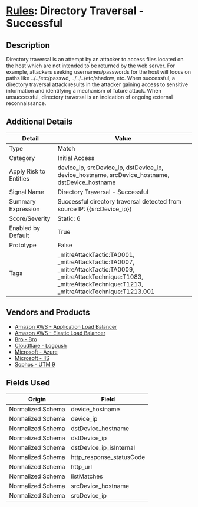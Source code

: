 # [Rules](README.md): Directory Traversal - Successful

## Description
Directory traversal is an attempt by an attacker to access files located on the host which are not intended to be returned by the web server. For example, attackers seeking usernames/passwords for the host will focus on paths like ../../etc/passwd, ../../../etc/shadow, etc. When successful, a directory traversal attack results in the attacker gaining access to sensitive information and identifying a mechanism of future attack. When unsuccessful, directory traversal is an indication of ongoing external reconnaissance.

## Additional Details
|Detail|Value|
|----|----|
|Type|Match|
|Category|Initial Access|
|Apply Risk to Entities|device_ip, srcDevice_ip, dstDevice_ip, device_hostname, srcDevice_hostname, dstDevice_hostname|
|Signal Name|Directory Traversal - Successful|
|Summary Expression|Successful directory traversal detected from source IP: {{srcDevice_ip}}|
|Score/Severity|Static: 6|
|Enabled by Default|True|
|Prototype|False|
|Tags|_mitreAttackTactic:TA0001, _mitreAttackTactic:TA0007, _mitreAttackTactic:TA0009, _mitreAttackTechnique:T1083, _mitreAttackTechnique:T1213, _mitreAttackTechnique:T1213.001|
## Vendors and Products
- [Amazon AWS - Application Load Balancer](../products/5bb9e0b3-8d57-4b10-8952-0b6ffe91b599.md)
- [Amazon AWS - Elastic Load Balancer](../products/59a3cd41-b6d2-4ab7-a0ff-6d5abd14ac43.md)
- [Bro - Bro](../products/37C866BF-72E1-470A-9072-EDB908F56951.md)
- [Cloudflare - Logpush](../products/c2503fcc-ef30-4e40-bb32-0bf47151b140.md)
- [Microsoft - Azure](../products/a1225af5-e778-4068-a9a2-47da93d1ff24.md)
- [Microsoft - IIS](../products/fca8785d-4823-4442-86b2-8acbaa176da4.md)
- [Sophos - UTM 9](../products/0fb003bc-8383-442f-8f3d-afcfbaefe617.md)


## Fields Used

|Origin|Field|
|----|----|
|Normalized Schema|device_hostname|
|Normalized Schema|device_ip|
|Normalized Schema|dstDevice_hostname|
|Normalized Schema|dstDevice_ip|
|Normalized Schema|dstDevice_ip_isInternal|
|Normalized Schema|http_response_statusCode|
|Normalized Schema|http_url|
|Normalized Schema|listMatches|
|Normalized Schema|srcDevice_hostname|
|Normalized Schema|srcDevice_ip|


